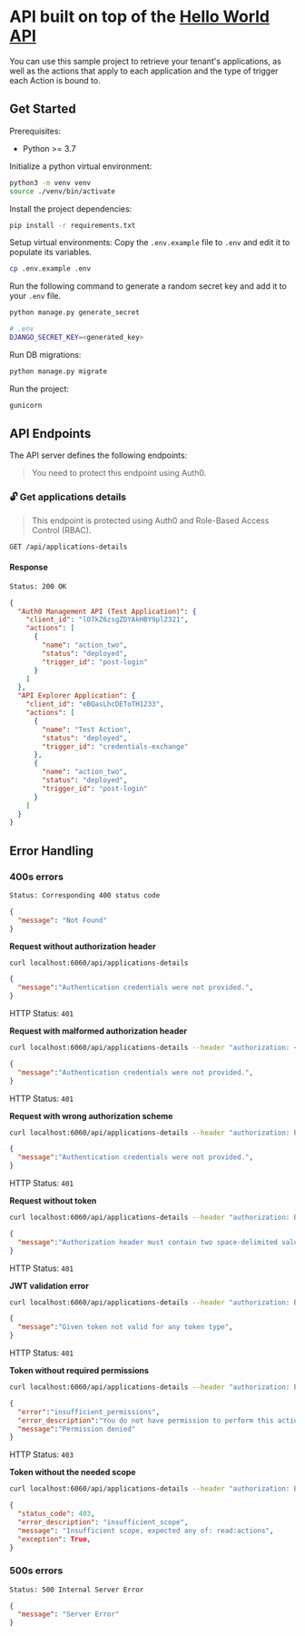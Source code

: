# API built on top of the [Hello World API](https://github.com/auth0-developer-hub/api_django_python_hello-world/tree/basic-role-based-access-control)

You can use this sample project to retrieve your tenant's applications, as well as the actions that apply to each application and the type of trigger each Action is bound to.

## Get Started

Prerequisites:
    
* Python >= 3.7

Initialize a python virtual environment:

```bash
python3 -m venv venv
source ./venv/bin/activate
```

Install the project dependencies:

```bash
pip install -r requirements.txt
```

Setup virtual environments:
Copy the `.env.example` file to `.env` and edit it to populate its variables.
```bash
cp .env.example .env
```

Run the following command to generate a random secret key and add it to your `.env` file.
```bash
python manage.py generate_secret

# .env
DJANGO_SECRET_KEY=<generated_key>
```

Run DB migrations:

```bash
python manage.py migrate
```

Run the project:

```bash
gunicorn
```

## API Endpoints

The API server defines the following endpoints:



> You need to protect this endpoint using Auth0.

### 🔓 Get applications details

> This endpoint is protected using Auth0 and Role-Based Access Control (RBAC).

```bash
GET /api/applications-details
```

#### Response

```bash
Status: 200 OK
```

```json
{
  "Auth0 Management API (Test Application)": {
    "client_id": "lO7kZ6zsgZDYAkHBY9pl2321",
    "actions": [
      {
        "name": "action_two",
        "status": "deployed",
        "trigger_id": "post-login"
      }
    ]
  },
  "API Explorer Application": {
    "client_id": "eBQasLhcDEToTH1233",
    "actions": [
      {
        "name": "Test Action",
        "status": "deployed",
        "trigger_id": "credentials-exchange"
      },
      {
        "name": "action_two",
        "status": "deployed",
        "trigger_id": "post-login"
      }
    ]
  }
}
```

## Error Handling

### 400s errors

```bash
Status: Corresponding 400 status code
```

```json
{
  "message": "Not Found"
}
```

**Request without authorization header**
```bash
curl localhost:6060/api/applications-details
```
```json
{
  "message":"Authentication credentials were not provided.",
}
```
HTTP Status: `401`

**Request with malformed authorization header**
```bash
curl localhost:6060/api/applications-details --header "authorization: <valid_token>"
```
```json
{
  "message":"Authentication credentials were not provided.",
}
```
HTTP Status: `401`

**Request with wrong authorization scheme**
```bash
curl localhost:6060/api/applications-details --header "authorization: Basic <valid_token>"
```
```json
{
  "message":"Authentication credentials were not provided.",
}
```
HTTP Status: `401`

**Request without token**
```bash
curl localhost:6060/api/applications-details --header "authorization: Bearer"
```
```json
{
  "message":"Authorization header must contain two space-delimited values",
}
```
HTTP Status: `401`

**JWT validation error**
```bash
curl localhost:6060/api/applications-details --header "authorization: Bearer asdf123"
```
```json
{
  "message":"Given token not valid for any token type",
}
```
HTTP Status: `401`

**Token without required permissions**
```bash
curl localhost:6060/api/applications-details --header "authorization: Bearer <token_without_permissions>"
```
```json
{
  "error":"insufficient_permissions",
  "error_description":"You do not have permission to perform this action.",
  "message":"Permission denied"
}
```
HTTP Status: `403`

**Token without the needed scope**
```bash
curl localhost:6060/api/applications-details --header "authorization: Bearer <token_without_read_action_scope>"
```
```json
{
  "status_code": 403,
  "error_description": "insufficient_scope",
  "message": "Insufficient scope, expected any of: read:actions",
  "exception": True,
}
```
### 500s errors


```bash
Status: 500 Internal Server Error
```

```json
{
  "message": "Server Error"
}
```
